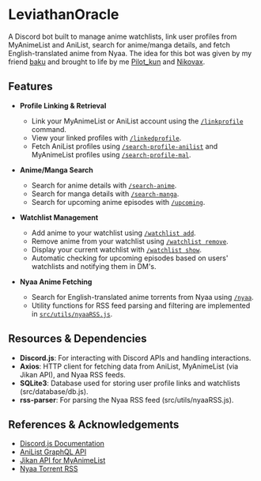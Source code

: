 # LeviathanOracle 

A Discord bot built to manage anime watchlists, link user profiles from MyAnimeList and AniList, search for anime/manga details, and fetch English-translated anime from Nyaa.
The idea for this bot was given by my friend [baku](https://github.com/maiorikizu) and brought to life by me [Pilot_kun](https://github.com/PilotKun) and [Nikovax](https://github.com/DisguiseGuy). 

## Features

- **Profile Linking & Retrieval**  
  - Link your MyAnimeList or AniList account using the [`/linkprofile`](src/commands/linkprofile.js) command.  
  - View your linked profiles with [`/linkedprofile`](src/commands/linked-profile.js).  
  - Fetch AniList profiles using [`/search-profile-anilist`](src/commands/search-profile-anilist.js) and MyAnimeList profiles using [`/search-profile-mal`](src/commands/search-profile-mal.js). 

- **Anime/Manga Search**  
  - Search for anime details with [`/search-anime`](src/commands/search-anime.js).  
  - Search for manga details with [`/search-manga`](src/commands/search-manga.js).
  - Search for upcoming anime episodes with [`/upcoming`](src/commands/upcoming.js).

- **Watchlist Management**  
  - Add anime to your watchlist using [`/watchlist add`](src/commands/watchlist.js).  
  - Remove anime from your watchlist using [`/watchlist remove`](src/commands/watchlist.js).  
  - Display your current watchlist with [`/watchlist show`](src/commands/watchlist.js).  
  - Automatic checking for upcoming episodes based on users' watchlists and notifying them in DM's.

- **Nyaa Anime Fetching**  
  - Search for English-translated anime torrents from Nyaa using [`/nyaa`](src/commands/nyaa.js).  
  - Utility functions for RSS feed parsing and filtering are implemented in [`src/utils/nyaaRSS.js`](src/utils/nyaaRSS.js). 

## Resources & Dependencies

- **Discord.js**: For interacting with Discord APIs and handling interactions.  
- **Axios**: HTTP client for fetching data from AniList, MyAnimeList (via Jikan API), and Nyaa RSS feeds.  
- **SQLite3**: Database used for storing user profile links and watchlists (src/database/db.js).  
- **rss-parser**: For parsing the Nyaa RSS feed (src/utils/nyaaRSS.js). 

## References & Acknowledgements

- [Discord.js Documentation](https://discord.js.org/#/docs)  
- [AniList GraphQL API](https://anilist.gitbook.io/anilist-apiv2-docs/)  
- [Jikan API for MyAnimeList](https://jikan.moe/)  
- [Nyaa Torrent RSS](https://nyaa.si)
